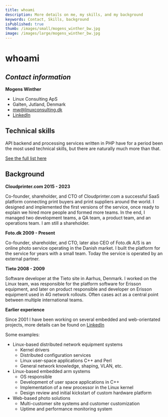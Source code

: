 ```yaml
---
title: whoami
description: More details on me, my skills, and my background
keywords: Contact, Skills, background
isPublished: true
thumb: /images/small/mogens_winther_bw.jpg
image: /images/large/mogens_winther_bw.jpg
---
```

# whoami

## _Contact information_
**Mogens Winther**
- Linux Consulting ApS
- Galten, Jutland, Denmark
- mw@linuxconsulting.dk
- [LinkedIn](https://www.linkedin.com/in/mogenswinther/)

## Technical skills
API backend and processing services written in PHP have for a period been the most used technical skills, but there are naturally much more than that.

[See the full list here](/technical-skills)

## Background

**Cloudprinter.com 2015 - 2023**

Co-founder, shareholder, and CTO of Cloudprinter.com a successful SaaS platform connecting print buyers and print suppliers around the world. I designed and implemented the first versions of the service, once ready to explain we hired more people and formed more teams. In the end, I managed two development teams, a QA team, a product team, and an operations team. I am still a shareholder.

**Foto.dk 2009 - Present**

Co-founder, shareholder, and CTO, later also CEO of Foto.dk A/S is an online photo service operating in the Danish market. I built the platform for the service for years with a small team. Today the service is operated by an external partner.

**Tieto 2008 - 2009**

Software developer at the Tieto site in Aarhus, Denmark. I worked on the Linux team, was responsible for the platform software for Erisson equipment, and later on product responsible and developer on Erisson equipment used in 4G network rollouts. Often cases act as a central point between multiple international teams.

**Earlier experience**

Since 2001 I have been working on several embedded and web-orientated projects, more details can be found on [LinkedIn](https://www.linkedin.com/in/mogenswinther/)

Some examples:
- Linux-based distributed network equipment systems
    - Kernel drivers
    - Distributed configuration services
    - Linux user-space applications C++ and Perl
    - General network knowledge, shaping, VLAN, etc.
- Linux-based embedded arm systems
    - OS responsible
    - Development of user space applications in C++
    - Implementation of a new processor in the Linux kernel
    - Design review and initial kickstart of custom hardware platform
- Web-based photo solutions
    - Multi-customer site systems and customer customization
    - Uptime and performance monitoring system
